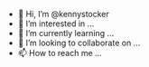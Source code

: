 - 👋 Hi, I’m @kennystocker
- 👀 I’m interested in ...
- 🌱 I’m currently learning ...
- 💞️ I’m looking to collaborate on ...
- 📫 How to reach me ...

<!---
kennystocker/kennystocker is a ✨ special ✨ repository because its `README.md` (this file) appears on your GitHub profile.
You can click the Preview link to take a look at your changes.
--->
